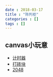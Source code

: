 ```yaml
---
date : 2018-03-17
title : "陈列柜"
categories : []
tags : []
---
```


## canvas小玩意

- [计时器]()
- [打砖块]()
- [2048]()